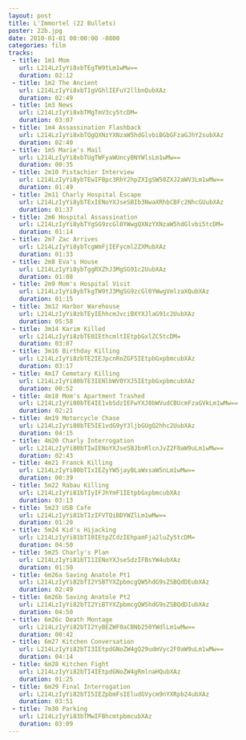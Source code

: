 ```yaml
---
layout: post
title: L'Immortel (22 Bullets)
poster: 22b.jpg
date: 2010-01-01 00:00:00 -0800
categories: film
tracks:
 - title: 1m1 Mom
   url: L214LzIyYi8xbTEgTW9tLm1wMw==
   duration: 02:12
 - title: 1m2 The Ancient
   url: L214LzIyYi8xbTIgVGhlIEFuY2llbnQubXAz
   duration: 02:49
 - title: 1m3 News
   url: L214LzIyYi8xbTMgTmV3cy5tcDM=
   duration: 03:07
 - title: 1m4 Assassination Flashback
   url: L214LzIyYi8xbTQgQXNzYXNzaW5hdGlvbiBGbGFzaGJhY2subXAz
   duration: 02:40
 - title: 1m5 Marie's Mail
   url: L214LzIyYi8xbTUgTWFyaWUncyBNYWlsLm1wMw==
   duration: 00:35
 - title: 2m10 Pistachier Interview
   url: L214LzIyYi8ybTEwIFBpc3RhY2hpZXIgSW50ZXJ2aWV3Lm1wMw==
   duration: 01:49
 - title: 2m11 Charly Hospital Escape
   url: L214LzIyYi8ybTExIENoYXJseSBIb3NwaXRhbCBFc2NhcGUubXAz
   duration: 01:37
 - title: 2m6 Hospital Assassination
   url: L214LzIyYi8ybTYgSG9zcGl0YWwgQXNzYXNzaW5hdGlvbi5tcDM=
   duration: 01:14
 - title: 2m7 Zac Arrives
   url: L214LzIyYi8ybTcgWmFjIEFycml2ZXMubXAz
   duration: 01:33
 - title: 2m8 Eva's House
   url: L214LzIyYi8ybTggRXZhJ3MgSG91c2UubXAz
   duration: 01:08
 - title: 2m9 Mom's Hospital Visit
   url: L214LzIyYi8ybTkgTW9tJ3MgSG9zcGl0YWwgVmlzaXQubXAz
   duration: 01:15
 - title: 3m12 Harbor Warehouse
   url: L214LzIyYi8zbTEyIEhhcmJvciBXYXJlaG91c2UubXAz
   duration: 05:58
 - title: 3m14 Karim Killed
   url: L214LzIyYi8zbTE0IEthcmltIEtpbGxlZC5tcDM=
   duration: 03:07
 - title: 3m16 Birthday Killing
   url: L214LzIyYi8zbTE2IEJpcnRoZGF5IEtpbGxpbmcubXAz
   duration: 03:17
 - title: 4m17 Cemetary Killing
   url: L214LzIyYi80bTE3IENlbWV0YXJ5IEtpbGxpbmcubXAz
   duration: 00:52
 - title: 4m18 Mom's Apartment Trashed
   url: L214LzIyYi80bTE4IE1vbSdzIEFwYXJ0bWVudCBUcmFzaGVkLm1wMw==
   duration: 02:21
 - title: 4m19 Motorcycle Chase
   url: L214LzIyYi80bTE5IE1vdG9yY3ljbGUgQ2hhc2UubXAz
   duration: 04:15
 - title: 4m20 Charly Interrogation
   url: L214LzIyYi80bTIwIENoYXJseSBJbnRlcnJvZ2F0aW9uLm1wMw==
   duration: 02:43
 - title: 4m21 Franck Killing
   url: L214LzIyYi80bTIxIEZyYW5jayBLaWxsaW5nLm1wMw==
   duration: 00:39
 - title: 5m22 Rabau Killing
   url: L214LzIyYi81bTIyIFJhYmF1IEtpbGxpbmcubXAz
   duration: 03:13
 - title: 5m23 USB Cafe
   url: L214LzIyYi81bTIzIFVTQiBDYWZlLm1wMw==
   duration: 01:20
 - title: 5m24 Kid's Hijacking
   url: L214LzIyYi81bTI0IEtpZCdzIEhpamFja2luZy5tcDM=
   duration: 04:50
 - title: 5m25 Charly's Plan
   url: L214LzIyYi81bTI1IENoYXJseSdzIFBsYW4ubXAz
   duration: 01:50
 - title: 6m26a Saving Anatole Pt1
   url: L214LzIyYi82bTI2YSBTYXZpbmcgQW5hdG9sZSBQdDEubXAz
   duration: 02:49
 - title: 6m26b Saving Anatole Pt2
   url: L214LzIyYi82bTI2YiBTYXZpbmcgQW5hdG9sZSBQdDIubXAz
   duration: 04:50
 - title: 6m26c Death Montage
   url: L214LzIyYi82bTI2YyBEZWF0aCBNb250YWdlLm1wMw==
   duration: 00:42
 - title: 6m27 Kitchen Conversation
   url: L214LzIyYi82bTI3IEtpdGNoZW4gQ29udmVyc2F0aW9uLm1wMw==
   duration: 04:14
 - title: 6m28 Kitchen Fight
   url: L214LzIyYi82bTI4IEtpdGNoZW4gRmlnaHQubXAz
   duration: 01:25
 - title: 6m29 Final Interrogation
   url: L214LzIyYi82bTI5IEZpbmFsIEludGVycm9nYXRpb24ubXAz
   duration: 03:51
 - title: 7m30 Parking
   url: L214LzIyYi83bTMwIFBhcmtpbmcubXAz
   duration: 03:09
---
```

